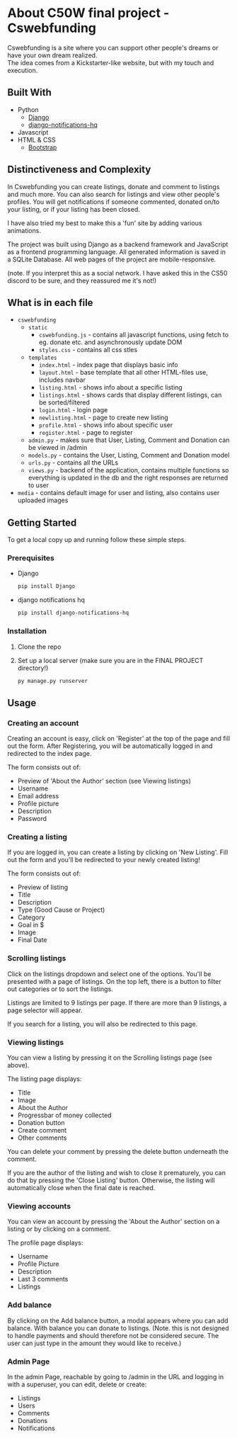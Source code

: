 <!-- ABOUT THE PROJECT -->
# About C50W final project - Cswebfunding

Cswebfunding is a site where you can support other people's dreams or have your own dream realized.  
The idea comes from a Kickstarter-like website, but with my touch and execution.

## Built With

- Python
  * [Django](https://www.djangoproject.com/)
  * [django-notifications-hq](https://pypi.org/project/django-notifications-hq/)
- Javascript
- HTML & CSS
  * [Bootstrap](https://getbootstrap.com/)

## Distinctiveness and Complexity

In Cswebfunding you can create listings, donate and comment to listings and much more. You can also search for listings and view other people's profiles. You will get notifications if someone commented, donated on/to your listing, or if your listing has been closed.

I have also tried my best to make this a 'fun' site by adding various animations.

The project was built using Django as a backend framework and JavaScript as a frontend programming language. All generated information is saved in a SQLite Database.
All web pages of the project are mobile-responsive.

(note. If you interpret this as a social network. I have asked this in the CS50 discord to be sure, and they reassured me it's not!)

## What is in each file
* `cswebfunding`
  * `static`
    * `cswebfunding.js` - contains all javascript functions, using fetch to eg. donate etc. and asynchronously update DOM
    * `styles.css` - contains all css stles
  * `templates`
    * `index.html` - index page that displays basic info
    * `layout.html` - base template that all other HTML-files use, includes navbar
    * `listing.html` - shows info about a specific listing
    * `listings.html` - shows cards that display different listings, can be sorted/filtered
    * `login.html` -  login page
    * `newlisting.html` - page to create new listing
    * `profile.html` - shows info about specific user
    * `register.html` - page to register
  * `admin.py` - makes sure that User, Listing, Comment and Donation can be viewed in /admin
  * `models.py` - contains the User, Listing, Comment and Donation model
  * `urls.py` - contains all the URLs
  * `views.py` - backend of the application, contains multiple functions so everything is updated in the db and the right responses are returned to user
* `media` - contains default image for user and listing, also contains user uploaded images

<!-- GETTING STARTED -->
## Getting Started

To get a local copy up and running follow these simple steps.

### Prerequisites

* Django
  ```sh
  pip install Django
  ```
  
* django notifications hq
  ```sh
  pip install django-notifications-hq 
  ```

### Installation

1. Clone the repo
2. Set up a local server (make sure you are in the FINAL PROJECT directory!)

    ```sh
    py manage.py runserver
    ```

<!-- USAGE EXAMPLES -->
## Usage

### Creating an account
Creating an account is easy, click on 'Register' at the top of the page and fill out the form. After Registering, you will be automatically logged in and redirected to the index page.

The form consists out of:
* Preview of 'About the Author' section (see Viewing listings)
* Username
* Email address
* Profile picture
* Description
* Password

### Creating a listing
If you are logged in, you can create a listing by clicking on 'New Listing'. Fill out the form and you'll be redirected to your newly created listing!

The form consists out of:
  * Preview of listing 
  * Title
  * Description
  * Type (Good Cause or Project)
  * Category
  * Goal in $
  * Image
  * Final Date


### Scrolling listings
Click on the listings dropdown and select one of the options. You'll be presented with a page of listings. On the top left, there is a button to filter out categories or to sort the listings.

Listings are limited to 9 listings per page. If there are more than 9 listings, a page selector will appear.

If you search for a listing, you will also be redirected to this page.

### Viewing listings
You can view a listing by pressing it on the Scrolling listings page (see above). 

The listing page displays:

* Title
* Image
* About the Author
* Progressbar of money collected
* Donation button
* Create comment
* Other comments

You can delete your comment by pressing the delete button underneath the comment.

If you are the author of the listing and wish to close it prematurely, you can do that by pressing the 'Close Listing' button. Otherwise, the listing will automatically close when the final date is reached.

### Viewing accounts
You can view an account by pressing the 'About the Author' section on a listing or by clicking on a comment. 

The profile page displays:

* Username
* Profile Picture
* Description
* Last 3 comments
* Listings

### Add balance
By clicking on the Add balance button, a modal appears where you can add balance.
With balance you can donate to listings. 
(Note. this is not designed to handle payments and should therefore not be considered secure. The user can just type in the amount they would like to receive.)

### Admin Page

In the admin Page, reachable by going to /admin in the URL and logging in with a superuser, you can edit, delete or create:

* Listings
* Users
* Comments
* Donations
* Notifications
